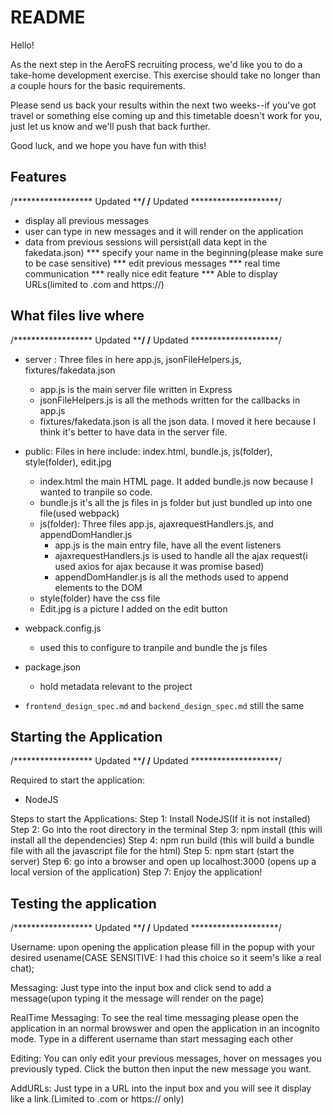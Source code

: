 # README

Hello!

As the next step in the AeroFS recruiting process, we'd like you to do a
take-home development exercise. This exercise should take no longer than a
couple hours for the basic requirements.

Please send us back your results within the next two weeks--if you've got
travel or something else coming up and this timetable doesn't work for you,
just let us know and we'll push that back further.

Good luck, and we hope you have fun with this!

## Features
/****************** Updated ********************/
/****************** Updated ********************/

* display all previous messages
* user can type in new messages and it will render on the application
* data from previous sessions will persist(all data kept in the fakedata.json)
*** specify your name in the beginning(please make sure to be case sensitive)
*** edit previous messages
*** real time communication
*** really nice edit feature
*** Able to display URLs(limited to .com and https://)

## What files live where

/****************** Updated ********************/
/****************** Updated ********************/

* server : Three files in here app.js, jsonFileHelpers.js, fixtures/fakedata.json
  - app.js is the main server file written in Express
  - jsonFileHelpers.js is all the methods written for the callbacks in app.js
  - fixtures/fakedata.json is all the json data. I moved it here because I think it's better to have data in the server file.
* public: Files in here include: index.html, bundle.js, js(folder), style(folder), edit.jpg
  - index.html the main HTML page. It added bundle.js now because I wanted to tranpile so code.
  - bundle.js it's all the js files in js folder but just bundled up into one file(used webpack)
  - js(folder): Three files app.js, ajaxrequestHandlers.js, and appendDomHandler.js
    - app.js is the main entry file, have all the event listeners
    - ajaxrequestHandlers.js is used to handle all the ajax request(i used axios for ajax because it was promise based)
    - appendDomHandler.js is all the methods used to append elements to the DOM
  - style(folder) have the css file
  - Edit.jpg is a picture I added on the edit button
* webpack.config.js
  - used this to configure to tranpile and bundle the js files
* package.json
  - hold metadata relevant to the project

* `frontend_design_spec.md` and `backend_design_spec.md` still the same

## Starting the Application

/****************** Updated ********************/
/****************** Updated ********************/

Required to start the application:
- NodeJS

Steps to start the Applications:
Step 1:
  Install NodeJS(If it is not installed)
Step 2:
  Go into the root directory in the terminal
Step 3:
  npm install
  (this will install all the dependencies)
Step 4:
  npm run build
  (this will build a bundle file with all the javascript file for the html)
Step 5:
  npm start
  (start the server)
Step 6:
  go into a browser and open up localhost:3000
  (opens up a local version of the application)
Step 7:
  Enjoy the application!

## Testing the application

/****************** Updated ********************/
/****************** Updated ********************/

Username: upon opening the application please fill in the popup with your desired usename(CASE SENSITIVE: I had this choice so it seem's like a real chat);

Messaging: Just type into the input box and click send to add a message(upon typing it the message will render on the page)

RealTime Messaging: To see the real time messaging please open the application in an normal browswer and open the application in an incognito mode. Type in a different username than start messaging each other

Editing: You can only edit your previous messages, hover on messages you previously typed. Click the button then input the new message you want.

AddURLs: Just type in a URL into the input box and you will see it display like a link.(Limited to .com or https:// only)

